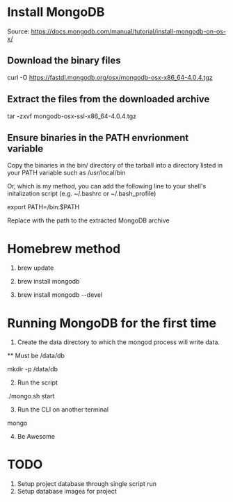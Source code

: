 # Install MongoDB

Source: https://docs.mongodb.com/manual/tutorial/install-mongodb-on-os-x/

## Download the binary files

curl -O https://fastdl.mongodb.org/osx/mongodb-osx-x86_64-4.0.4.tgz

## Extract the files from the downloaded archive

tar -zxvf mongodb-osx-ssl-x86_64-4.0.4.tgz

## Ensure binaries in the PATH envrionment variable

Copy the binaries in the bin/ directory of the tarball into a directory listed in your PATH variable such as /usr/local/bin

Or, which is my method, you can add the following line to your shell's initalization script (e.g. ~/.bashrc or ~/.bash_profile)

export PATH=<mongodb-install-directory>/bin:$PATH

Replace <mongodb-install-directory> with the path to the extracted MongoDB archive


# Homebrew method

1. brew update

2. brew install mongodb

3. brew install mongodb --devel

# Running MongoDB for the first time

1. Create the data directory to which the mongod process will write data.

** Must be /data/db

mkdir -p /data/db

2. Run the script

./mongo.sh start

3. Run the CLI on another terminal 

mongo

4. Be Awesome


# TODO

1. Setup project database through single script run
2. Setup database images for project
